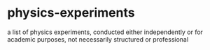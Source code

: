 # physics-experiments
a list of physics experiments, conducted either independently or for academic purposes, not necessarily structured or professional
